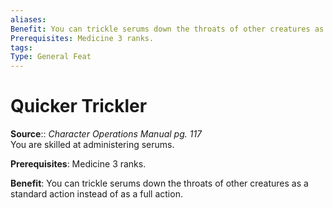 ```yaml
---
aliases: 
Benefit: You can trickle serums down the throats of other creatures as a standard action instead of as a full action.
Prerequisites: Medicine 3 ranks.
tags: 
Type: General Feat
---
```


# Quicker Trickler

**Source**:: _Character Operations Manual pg. 117_  
You are skilled at administering serums.

**Prerequisites**: Medicine 3 ranks.

**Benefit**: You can trickle serums down the throats of other creatures as a standard action instead of as a full action.
